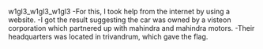 w1gl3_w1gl3_w1gl3
-For this, I took help from the internet by using a website.
-I got the result suggesting the car was owned by a visteon corporation which partnered up with mahindra and mahindra motors.
-Their headquarters was located in trivandrum, which gave the flag.